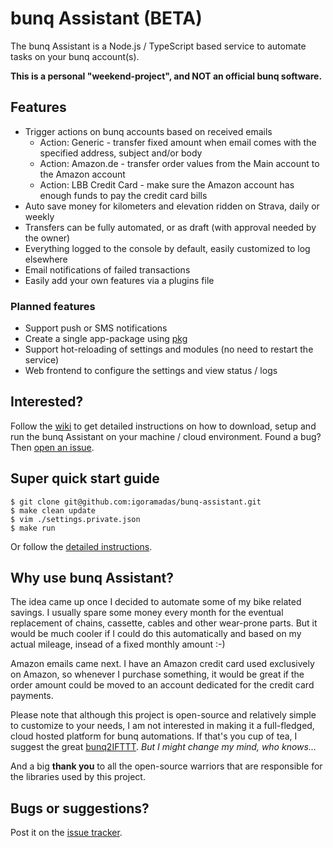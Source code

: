 # bunq Assistant (BETA)

The bunq Assistant is a Node.js / TypeScript based service to automate tasks on your bunq account(s).

**This is a personal "weekend-project", and NOT an official bunq software.**

## Features

- Trigger actions on bunq accounts based on received emails
    - Action: Generic - transfer fixed amount when email comes with the specified address, subject and/or body
    - Action: Amazon.de - transfer order values from the Main account to the Amazon account
    - Action: LBB Credit Card - make sure the Amazon account has enough funds to pay the credit card bills
- Auto save money for kilometers and elevation ridden on Strava, daily or weekly
- Transfers can be fully automated, or as draft (with approval needed by the owner)
- Everything logged to the console by default, easily customized to log elsewhere
- Email notifications of failed transactions
- Easily add your own features via a plugins file

### Planned features

- Support push or SMS notifications
- Create a single app-package using [pkg](https://github.com/zeit/pkg)
- Support hot-reloading of settings and modules (no need to restart the service)
- Web frontend to configure the settings and view status / logs

## Interested?

Follow the [wiki](https://github.com/igoramadas/bunq-assistant/wiki/) to get detailed instructions on how to download, setup and run the bunq Assistant on your machine / cloud environment. Found a bug? Then [open an issue](https://github.com/igoramadas/bunq-assistant/issues/new).

## Super quick start guide

    $ git clone git@github.com:igoramadas/bunq-assistant.git
    $ make clean update
    $ vim ./settings.private.json
    $ make run

Or follow the [detailed instructions](https://github.com/igoramadas/bunq-assistant/wiki/Downloading-the-code).

## Why use bunq Assistant?

The idea came up once I decided to automate some of my bike related savings. I usually spare some money every month for the eventual replacement of chains, cassette, cables and other wear-prone parts. But it would be much cooler if I could do this automatically and based on my actual mileage, insead of a fixed monthly amount :-)

Amazon emails came next. I have an Amazon credit card used exclusively on Amazon, so whenever I purchase something, it would be great if the order amount could be moved to an account dedicated for the credit card payments.

Please note that although this project is open-source and relatively simple to customize to your needs, I am not interested in making it a full-fledged, cloud hosted platform for bunq automations. If that's you cup of tea, I suggest the great [bunq2IFTTT](https://github.com/woudt/bunq2ifttt/). *But I might change my mind, who knows...*

And a big **thank you** to all the open-source warriors that are responsible for the libraries used by this project.

## Bugs or suggestions?

Post it on the [issue tracker](https://github.com/igoramadas/bunq-assistant/issues).
